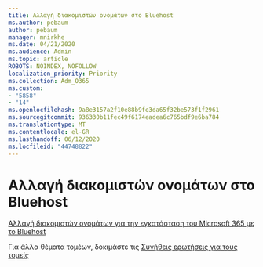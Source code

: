 ```yaml
---
title: Αλλαγή διακομιστών ονομάτων στο Bluehost
ms.author: pebaum
author: pebaum
manager: mnirkhe
ms.date: 04/21/2020
ms.audience: Admin
ms.topic: article
ROBOTS: NOINDEX, NOFOLLOW
localization_priority: Priority
ms.collection: Adm_O365
ms.custom:
- "5858"
- "14"
ms.openlocfilehash: 9a8e3157a2f10e88b9fe3da65f32be573f1f2961
ms.sourcegitcommit: 936330b11fec49f6174eadea6c765bdf9e6ba784
ms.translationtype: MT
ms.contentlocale: el-GR
ms.lasthandoff: 06/12/2020
ms.locfileid: "44748822"
---
```

# <a name="change-nameservers-at-bluehost"></a>Αλλαγή διακομιστών ονομάτων στο Bluehost

[Αλλαγή διακομιστών ονομάτων για την εγκατάσταση του Microsoft 365 με το Bluehost](https://docs.microsoft.com/microsoft-365/admin/dns/change-nameservers-at-bluehost?view=o365-worldwide)

Για άλλα θέματα τομέων, δοκιμάστε τις [Συνήθεις ερωτήσεις για τους τομείς](https://docs.microsoft.com/microsoft-365/admin/setup/domains-faq?view=o365-worldwide)